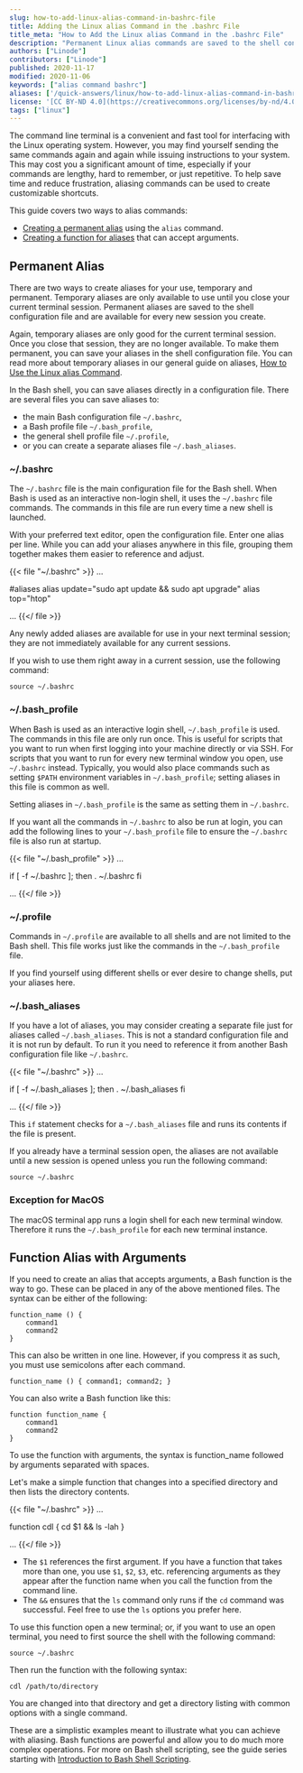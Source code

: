 ```yaml
---
slug: how-to-add-linux-alias-command-in-bashrc-file
title: Adding the Linux alias Command in the .bashrc File
title_meta: "How to Add the Linux alias Command in the .bashrc File"
description: "Permanent Linux alias commands are saved to the shell configuration file for every new session you create. Here''s how that process works."
authors: ["Linode"]
contributors: ["Linode"]
published: 2020-11-17
modified: 2020-11-06
keywords: ["alias command bashrc"]
aliases: ['/quick-answers/linux/how-to-add-linux-alias-command-in-bashrc-file/']
license: '[CC BY-ND 4.0](https://creativecommons.org/licenses/by-nd/4.0)'
tags: ["linux"]
---
```


The command line terminal is a convenient and fast tool for interfacing with the Linux operating system. However, you may find yourself sending the same commands again and again while issuing instructions to your system. This may cost you a significant amount of time, especially if your commands are lengthy, hard to remember, or just repetitive. To help save time and reduce frustration, aliasing commands can be used to create customizable shortcuts.

This guide covers two ways to alias commands:

*   [Creating a permanent alias](#permanent-alias) using the `alias` command.
*   [Creating a function for aliases](#function-alias-with-arguments) that can accept arguments.

## Permanent Alias

There are two ways to create aliases for your use, temporary and permanent. Temporary aliases are only available to use until you close your current terminal session. Permanent aliases are saved to the shell configuration file and are available for every new session you create.

Again, temporary aliases are only good for the current terminal session. Once you close that session, they are no longer available. To make them permanent, you can save your aliases in the shell configuration file. You can read more about temporary aliases in our general guide on aliases, [How to Use the Linux alias Command](/docs/guides/how-to-use-the-linux-alias-command/).

In the Bash shell, you can save aliases directly in a configuration file. There are several files you can save aliases to:

*   the main Bash configuration file `~/.bashrc`,
*   a Bash profile file `~/.bash_profile`,
*   the general shell profile file `~/.profile`,
*   or you can create a separate aliases file `~/.bash_aliases`.

### ~/.bashrc

The `~/.bashrc` file is the main configuration file for the Bash shell. When Bash is used as an interactive non-login shell, it uses the `~/.bashrc` file commands. The commands in this file are run every time a new shell is launched.

With your preferred text editor, open the configuration file. Enter one alias per line. While you can add your aliases anywhere in this file, grouping them together makes them easier to reference and adjust.

{{< file "~/.bashrc" >}}
...

#aliases
alias update="sudo apt update && sudo apt upgrade"
alias top="htop"

...
{{</ file >}}

Any newly added aliases are available for use in your next terminal session; they are not immediately available for any current sessions.

If you wish to use them right away in a current session, use the following command:

    source ~/.bashrc

### ~/.bash_profile

When Bash is used as an interactive login shell, `~/.bash_profile` is used. The commands in this file are only run once. This is useful for scripts that you want to run when first logging into your machine directly or via SSH. For scripts that you want to run for every new terminal window you open, use `~/.bashrc` instead. Typically, you would also place commands such as setting `$PATH` environment variables in `~/.bash_profile`; setting aliases in this file is common as well.

Setting aliases in `~/.bash_profile` is the same as setting them in `~/.bashrc`.

If you want all the commands in `~/.bashrc` to also be run at login, you can add the following lines to your `~/.bash_profile` file to ensure the `~/.bashrc` file is also run at startup.

{{< file "~/.bash_profile" >}}
...

if [ -f ~/.bashrc ]; then
    . ~/.bashrc
fi

...
{{</ file >}}

### ~/.profile

Commands in `~/.profile` are available to all shells and are not limited to the Bash shell. This file works just like the commands in the `~/.bash_profile` file.

If you find yourself using different shells or ever desire to change shells, put your aliases here.

### ~/.bash_aliases

If you have a lot of aliases, you may consider creating a separate file just for aliases called `~/.bash_aliases`. This is not a standard configuration file and it is not run by default. To run it you need to reference it from another Bash configuration file like `~/.bashrc`.

{{< file "~/.bashrc" >}}
...

if [ -f ~/.bash_aliases ]; then
    . ~/.bash_aliases
fi

...
{{</ file >}}

This `if` statement checks for a `~/.bash_aliases` file and runs its contents if the file is present.

If you already have a terminal session open, the aliases are not available until a new session is opened unless you run the following command:

    source ~/.bashrc

### Exception for MacOS

The macOS terminal app runs a login shell for each new terminal window. Therefore it runs the `~/.bash_profile` for each new terminal instance.

## Function Alias with Arguments

If you need to create an alias that accepts arguments, a Bash function is the way to go. These can be placed in any of the above mentioned files. The syntax can be either of the following:

    function_name () {
        command1
        command2
    }

This can also be written in one line. However, if you compress it as such, you must use semicolons after each command.

    function_name () { command1; command2; }

You can also write a Bash function like this:

    function function_name {
        command1
        command2
    }

To use the function with arguments, the syntax is function_name followed by arguments separated with spaces.

Let's make a simple function that changes into a specified directory and then lists the directory contents.

{{< file "~/.bashrc" >}}
...

function cdl {
    cd $1 && ls -lah
}

...
{{</ file >}}

  - The `$1` references the first argument. If you have a function that takes more than one, you use `$1`, `$2`, `$3`, etc. referencing arguments as they appear after the function name when you call the function from the command line.
  - The `&&` ensures that the `ls` command only runs if the `cd` command was successful. Feel free to use the `ls` options you prefer here.

To use this function open a new terminal; or, if you want to use an open terminal, you need to first source the shell with the following command:

    source ~/.bashrc

Then run the function with the following syntax:

    cdl /path/to/directory

You are changed into that directory and get a directory listing with common options with a single command.

These are a simplistic examples meant to illustrate what you can achieve with aliasing. Bash functions are powerful and allow you to do much more complex operations. For more on Bash shell scripting, see the guide series starting with [Introduction to Bash Shell Scripting](/docs/guides/intro-bash-shell-scripting/).
